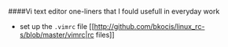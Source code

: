 ####Vi text editor one-liners that I fould usefull in everyday work 

- set up the `.vimrc` file 
[[http://github.com/bkocis/linux_rc-s/blob/master/vimrc|rc files]]

